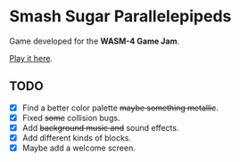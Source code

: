 # Smash Sugar Parallelepipeds

Game developed for the **WASM-4 Game Jam**.

[Play it here](https://lzralbu.itch.io/smash-sugar-parallelepipeds).

## TODO

* [x] Find a better color palette ~~maybe something metallic~~.
* [x] Fixed ~~some~~ collision bugs.
* [x] Add ~~background music and~~ sound effects.
* [x] Add different kinds of blocks.
* [x] Maybe add a welcome screen.
